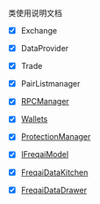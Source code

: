 类使用说明文档

- [x] Exchange
- [x] DataProvider
- [x] Trade
- [x] PairListmanager
- [x] [RPCManager](https://deepwiki.com/search/rpcmanagersdk_566a2833-4725-4011-80bc-e8b6cd31ebb4)
- [x] [Wallets](https://deepwiki.com/search/walletssdk_06f1333e-2054-471e-8e26-8e778eecaeff) 
- [x] [ProtectionManager](https://deepwiki.com/search/protectionmanagersdk_94e8e27a-4948-494e-8624-7fb09bfe8712)



- [x]  [IFreqaiModel](https://deepwiki.com/search/ifreqaimodelsdk_863fddd0-3655-451d-b0a2-71387b10edea)
- [x]  [FreqaiDataKitchen](https://deepwiki.com/search/freqaidatakitchensdk_c7059072-34d3-41e1-833c-ab518477090e)
- [x]  [FreqaiDataDrawer](https://deepwiki.com/search/freqaidatadrawersdk_dfbc9614-3d9b-40d1-8b53-d1fb9cf9e122)





